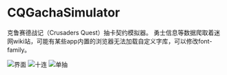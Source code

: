 # CQGachaSimulator
克鲁赛德战记（Crusaders Quest）抽卡契约模拟器。
勇士信息等数据爬取着迷网wiki站，可能有某些app内置的浏览器无法加载自定义字库，可以修改font-family。

![界面](https://github.com/idiotbaka/CQGachaSimulator/raw/master/intro_pic/pic1.png)
![十连](https://github.com/idiotbaka/CQGachaSimulator/raw/master/intro_pic/pic2.png)
![单抽](https://github.com/idiotbaka/CQGachaSimulator/raw/master/intro_pic/pic3.png)